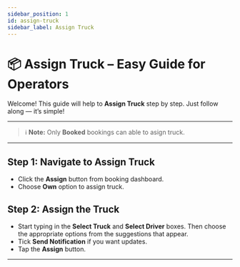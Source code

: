 ```yaml
---
sidebar_position: 1
id: assign-truck
sidebar_label: Assign Truck
---
```


# 📦 Assign Truck – Easy Guide for Operators

Welcome! This guide will help to **Assign Truck** step by step. Just follow along — it’s simple!

---

> ℹ️ **Note:** Only **Booked** bookings can able to asign truck.

---

## **Step 1**: Navigate to Assign Truck

- Click the **Assign** button from booking dashboard.
- Choose **Own** option to assign truck.


## **Step 2**: Assign the Truck

- Start typing in the **Select Truck** and **Select Driver** boxes. Then choose the appropriate options from the suggestions that appear.
- Tick **Send Notification** if you want updates.
- Tap the **Assign** button.

---